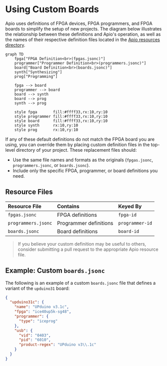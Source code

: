 # Using Custom Boards

Apio uses definitions of FPGA devices, FPGA programmers, and
FPGA boards to simplify the setup of new projects. The diagram below
illustrates the relationship between these definitions and Apio's operation,
as well as the names of their respective definition files located in the
[Apio resources directory](https://github.com/FPGAwars/apio/tree/develop/apio/resources).

```mermaid
graph TD
    fpga["FPGA Definition<br>(fpgas.jsonc)"]
    programmer["Programmer Definition<br>(programmers.jsonc)"]
    board["Board Definition<br>(boards.jsonc)"]
    synth["Synthesizing"]
    prog["Programming"]

    fpga --> board
    programmer --> board
    board --> synth
    board --> prog
    synth --> prog

    style fpga       fill:#ffff33,rx:10,ry:10
    style programmer fill:#ffff33,rx:10,ry:10
    style board      fill:#ffff33,rx:10,ry:10
    style synth      rx:10,ry:10
    style prog       rx:10,ry:10
```

If any of these default definitions do not match the FPGA board you are using,
you can override them by placing custom definition files in the top-level
directory of your project. These replacement files should:

- Use the same file names and formats as the originals (`fpgas.jsonc`,
  `programmers.jsonc`, or `boards.jsonc`).
- Include only the specific FPGA, programmer, or board definitions you need.

## Resource Files

| Resource File       | Contains               | Keyed By        |
| :------------------ | :--------------------- | :-------------- |
| `fpgas.jsonc`       | FPGA definitions       | `fpga-id`       |
| `programmers.jsonc` | Programmer definitions | `programmer-id` |
| `boards.jsonc`      | Board definitions      | `board-id`      |

> If you believe your custom definition may be useful to others,
> consider submitting a pull request to the appropriate Apio resource file.

## Example: Custom `boards.jsonc`

The following is an example of a custom `boards.jsonc` file that defines
a variant of the `upduino31` board:

```json
{
  "upduino31c": {
    "name": "UPduino v3.1c",
    "fpga": "ice40up5k-sg48",
    "programmer": {
      "type": "iceprog"
    },
    "usb": {
      "vid": "0403",
      "pid": "6010",
      "product-regex": "UPduino v3\\.1c"
    }
  }
}
```
